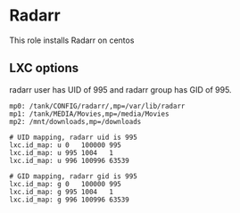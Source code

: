 # Radarr

This role installs Radarr on centos

## LXC options

radarr user has UID of 995 and radarr group has GID of 995.

```
mp0: /tank/CONFIG/radarr/,mp=/var/lib/radarr
mp1: /tank/MEDIA/Movies,mp=/media/Movies
mp2: /mnt/downloads,mp=/downloads

# UID mapping, radarr uid is 995
lxc.id_map: u 0   100000 995
lxc.id_map: u 995 1004   1
lxc.id_map: u 996 100996 63539

# GID mapping, radarr gid is 995
lxc.id_map: g 0   100000 995
lxc.id_map: g 995 1004   1
lxc.id_map: g 996 100996 63539
```
